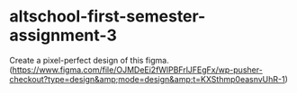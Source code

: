 # altschool-first-semester-assignment-3
Create a pixel-perfect design of this figma. (https://www.figma.com/file/OJMDeEi2fWlPBFrlJFEgFx/wp-pusher-checkout?type=design&amp;mode=design&amp;t=KXSthmp0easnvUhR-1)
